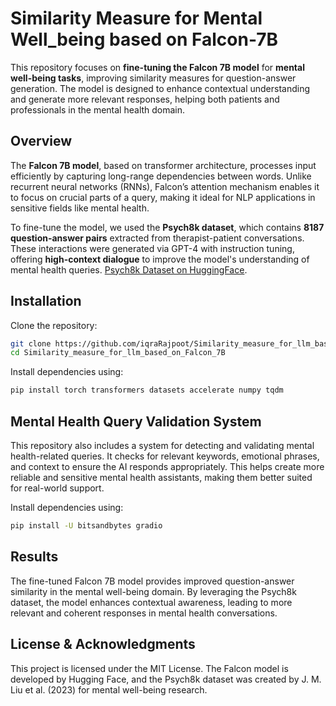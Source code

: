 # Similarity Measure for Mental Well_being based on Falcon-7B  

This repository focuses on **fine-tuning the Falcon 7B model** for **mental well-being tasks**, improving similarity measures for question-answer generation. The model is designed to enhance contextual understanding and generate more relevant responses, helping both patients and professionals in the mental health domain.  

## Overview  

The **Falcon 7B model**, based on transformer architecture, processes input efficiently by capturing long-range dependencies between words. Unlike recurrent neural networks (RNNs), Falcon’s attention mechanism enables it to focus on crucial parts of a query, making it ideal for NLP applications in sensitive fields like mental health.  

To fine-tune the model, we used the **Psych8k dataset**, which contains **8187 question-answer pairs** extracted from therapist-patient conversations. These interactions were generated via GPT-4 with instruction tuning, offering **high-context dialogue** to improve the model's understanding of mental health queries. [Psych8k Dataset on HuggingFace](https://huggingface.co/datasets/EmoCareAI/Psych8k).  

## Installation  

Clone the repository:  

```bash
git clone https://github.com/iqraRajpoot/Similarity_measure_for_llm_based_on_Falcon_7B.git
cd Similarity_measure_for_llm_based_on_Falcon_7B
```

Install dependencies using:

```bash
pip install torch transformers datasets accelerate numpy tqdm
```
## Mental Health Query Validation System

This repository also includes a system for detecting and validating mental health-related queries. It checks for relevant keywords, emotional phrases, and context to ensure the AI responds appropriately. This helps create more reliable and sensitive mental health assistants, making them better suited for real-world support.

Install dependencies using:

```bash
pip install -U bitsandbytes gradio
```
## Results

The fine-tuned Falcon 7B model provides improved question-answer similarity in the mental well-being domain. By leveraging the Psych8k dataset, the model enhances contextual awareness, leading to more relevant and coherent responses in mental health conversations.

## License & Acknowledgments

This project is licensed under the MIT License. The Falcon model is developed by Hugging Face, and the Psych8k dataset was created by J. M. Liu et al. (2023) for mental well-being research.

